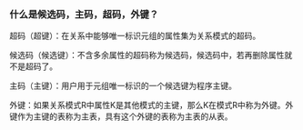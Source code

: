 ### 什么是候选码，主码，超码，外键？

超码（超键）：在关系中能够唯一标识元组的属性集为关系模式的超码。

候选码（候选键）：不含多余属性的超码称为候选码，候选码中，若再删除属性就不是超码了。

主码（主键）：用户用于元组唯一标识的一个候选键为程序主键。

外键：如果关系模式R中属性K是其他模式的主键，那么K在模式R中称为外键。外键作为主键的表称为主表，具有这个外键的表称为主表的从表。
